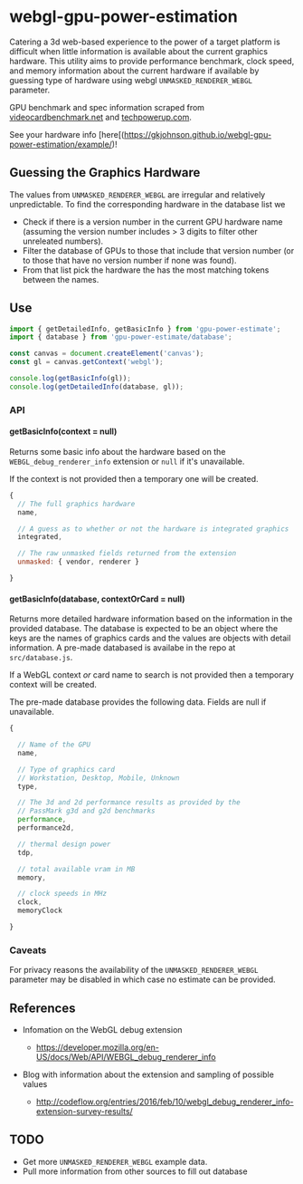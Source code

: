 # webgl-gpu-power-estimation

Catering a 3d web-based experience to the power of a target platform is difficult when little information is available about the current graphics hardware. This utility aims to provide performance benchmark, clock speed, and memory information about the current hardware if available by guessing type of hardware using webgl `UNMASKED_RENDERER_WEBGL` parameter.

GPU benchmark and spec information scraped from [videocardbenchmark.net](https://www.videocardbenchmark.net/GPU_mega_page.html) and [techpowerup.com](https://www.techpowerup.com/gpu-specs/).

See your hardware info [here[(https://gkjohnson.github.io/webgl-gpu-power-estimation/example/)!

## Guessing the Graphics Hardware

The values from `UNMASKED_RENDERER_WEBGL` are irregular and relatively unpredictable. To find the corresponding hardware in the database list we

- Check if there is a version number in the current GPU hardware name (assuming the version number includes > 3 digits to filter other unreleated numbers).
- Filter the database of GPUs to those that include that version number (or to those that have no version number if none was found).
- From that list pick the hardware the has the most matching tokens between the names.

## Use

```js
import { getDetailedInfo, getBasicInfo } from 'gpu-power-estimate';
import { database } from 'gpu-power-estimate/database';

const canvas = document.createElement('canvas');
const gl = canvas.getContext('webgl');

console.log(getBasicInfo(gl));
console.log(getDetailedInfo(database, gl));
```

### API

#### getBasicInfo(context = null)

Returns some basic info about the hardware based on the `WEBGL_debug_renderer_info` extension or `null` if it's unavailable.

If the context is not provided then a temporary one will be created.

```js
{
  // The full graphics hardware
  name,

  // A guess as to whether or not the hardware is integrated graphics
  integrated,

  // The raw unmasked fields returned from the extension
  unmasked: { vendor, renderer }

}
```

#### getBasicInfo(database, contextOrCard = null)

Returns more detailed hardware information based on the information in the provided database. The database is expected to be an object where the keys are the names of graphics cards and the values are objects with detail information. A pre-made databased is availabe in the repo at `src/database.js`.

If a WebGL context _or_ card name to search is not provided then a temporary context will be created.

The pre-made database provides the following data. Fields are null if unavailable.
```js
{

  // Name of the GPU
  name,

  // Type of graphics card
  // Workstation, Desktop, Mobile, Unknown
  type,

  // The 3d and 2d performance results as provided by the
  // PassMark g3d and g2d benchmarks
  performance,
  performance2d,

  // thermal design power
  tdp,

  // total available vram in MB
  memory,

  // clock speeds in MHz
  clock,
  memoryClock

}
```

### Caveats

For privacy reasons the availability of the `UNMASKED_RENDERER_WEBGL` parameter may be disabled in which case no estimate can be provided.

## References
- Infomation on the WebGL debug extension
  - https://developer.mozilla.org/en-US/docs/Web/API/WEBGL_debug_renderer_info

- Blog with information about the extension and sampling of possible values
  - http://codeflow.org/entries/2016/feb/10/webgl_debug_renderer_info-extension-survey-results/

## TODO
- Get more `UNMASKED_RENDERER_WEBGL` example data.
- Pull more information from other sources to fill out database
